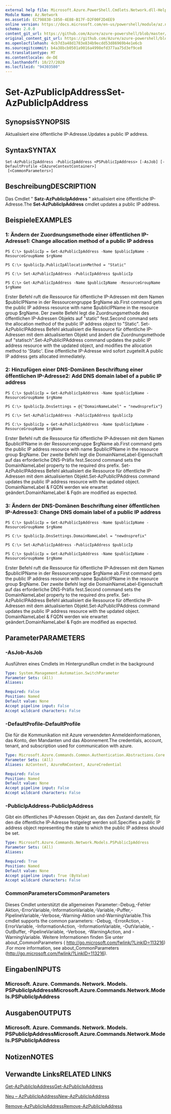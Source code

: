 ```yaml
---
external help file: Microsoft.Azure.PowerShell.Cmdlets.Network.dll-Help.xml
Module Name: Az.Network
ms.assetid: EC798838-1850-4E88-B17F-D2F00F2D4EE9
online version: https://docs.microsoft.com/en-us/powershell/module/az.network/set-azpublicipaddress
schema: 2.0.0
content_git_url: https://github.com/Azure/azure-powershell/blob/master/src/Network/Network/help/Set-AzPublicIpAddress.md
original_content_git_url: https://github.com/Azure/azure-powershell/blob/master/src/Network/Network/help/Set-AzPublicIpAddress.md
ms.openlocfilehash: 4cb7d3a48d1783e834b9ecdd53d86969b4e1e6cb
ms.sourcegitcommit: b4a38bcb0501a9016a4998efd377aa75d3ef9ce8
ms.translationtype: MT
ms.contentlocale: de-DE
ms.lasthandoff: 10/27/2020
ms.locfileid: "94303580"
---
```

# <span data-ttu-id="ff817-101">Set-AzPublicIpAddress</span><span class="sxs-lookup"><span data-stu-id="ff817-101">Set-AzPublicIpAddress</span></span>

## <span data-ttu-id="ff817-102">Synopsis</span><span class="sxs-lookup"><span data-stu-id="ff817-102">SYNOPSIS</span></span>
<span data-ttu-id="ff817-103">Aktualisiert eine öffentliche IP-Adresse.</span><span class="sxs-lookup"><span data-stu-id="ff817-103">Updates a public IP address.</span></span>

## <span data-ttu-id="ff817-104">Syntax</span><span class="sxs-lookup"><span data-stu-id="ff817-104">SYNTAX</span></span>

```
Set-AzPublicIpAddress -PublicIpAddress <PSPublicIpAddress> [-AsJob] [-DefaultProfile <IAzureContextContainer>]
 [<CommonParameters>]
```

## <span data-ttu-id="ff817-105">Beschreibung</span><span class="sxs-lookup"><span data-stu-id="ff817-105">DESCRIPTION</span></span>
<span data-ttu-id="ff817-106">Das Cmdlet " **Satz-AzPublicIpAddress** " aktualisiert eine öffentliche IP-Adresse.</span><span class="sxs-lookup"><span data-stu-id="ff817-106">The **Set-AzPublicIpAddress** cmdlet updates a public IP address.</span></span>

## <span data-ttu-id="ff817-107">Beispiele</span><span class="sxs-lookup"><span data-stu-id="ff817-107">EXAMPLES</span></span>

### <span data-ttu-id="ff817-108">1: Ändern der Zuordnungsmethode einer öffentlichen IP-Adresse</span><span class="sxs-lookup"><span data-stu-id="ff817-108">1: Change allocation method of a public IP address</span></span>
```
PS C:\> $publicIp = Get-AzPublicIpAddress -Name $publicIpName -ResourceGroupName $rgName

PS C:\> $publicIp.PublicIpAllocationMethod = "Static"
    
PS C:\> Set-AzPublicIpAddress -PublicIpAddress $publicIp

PS C:\> Get-AzPublicIpAddress -Name $publicIpName -ResourceGroupName $rgName
```

 <span data-ttu-id="ff817-109">Erster Befehl ruft die Ressource für öffentliche IP-Adressen mit dem Namen $publicIPName in der Ressourcengruppe $rgName ab.</span><span class="sxs-lookup"><span data-stu-id="ff817-109">First command gets the public IP address resource with name $publicIPName in the resource group $rgName.</span></span>
<span data-ttu-id="ff817-110">Der zweite Befehl legt die Zuordnungsmethode des öffentlichen IP-Adressen Objekts auf "static" fest.</span><span class="sxs-lookup"><span data-stu-id="ff817-110">Second command sets the allocation method of the public IP address object to "Static".</span></span>
<span data-ttu-id="ff817-111">Set-AzPublicIPAddress Befehl aktualisiert die Ressource für öffentliche IP-Adressen mit dem aktualisierten Objekt und ändert die Zuordnungsmethode auf "statisch".</span><span class="sxs-lookup"><span data-stu-id="ff817-111">Set-AzPublicIPAddress command updates the public IP address resource with the updated object, and modifies the allocation method to 'Static'.</span></span> <span data-ttu-id="ff817-112">Eine öffentliche IP-Adresse wird sofort zugeteilt.</span><span class="sxs-lookup"><span data-stu-id="ff817-112">A public IP address gets allocated immediately.</span></span>

### <span data-ttu-id="ff817-113">2: Hinzufügen einer DNS-Domänen Beschriftung einer öffentlichen IP-Adresse</span><span class="sxs-lookup"><span data-stu-id="ff817-113">2: Add DNS domain label of a public IP address</span></span>
```
PS C:\> $publicIp = Get-AzPublicIpAddress -Name $publicIpName -ResourceGroupName $rgName

PS C:\> $publicIp.DnsSettings = @{"DomainNameLabel" = "newdnsprefix"}
    
PS C:\> Set-AzPublicIpAddress -PublicIpAddress $publicIp

PS C:\> $publicIp = Get-AzPublicIpAddress -Name $publicIpName -ResourceGroupName $rgName
```

<span data-ttu-id="ff817-114">Erster Befehl ruft die Ressource für öffentliche IP-Adressen mit dem Namen $publicIPName in der Ressourcengruppe $rgName ab.</span><span class="sxs-lookup"><span data-stu-id="ff817-114">First command gets the public IP address resource with name $publicIPName in the resource group $rgName.</span></span>
<span data-ttu-id="ff817-115">Der zweite Befehl legt die DomainNameLabel-Eigenschaft auf das erforderliche DNS-Präfix fest.</span><span class="sxs-lookup"><span data-stu-id="ff817-115">Second command sets the DomainNameLabel property to the required dns prefix.</span></span>
<span data-ttu-id="ff817-116">Set-AzPublicIPAddress Befehl aktualisiert die Ressource für öffentliche IP-Adressen mit dem aktualisierten Objekt.</span><span class="sxs-lookup"><span data-stu-id="ff817-116">Set-AzPublicIPAddress command updates the public IP address resource with the updated object.</span></span> <span data-ttu-id="ff817-117">DomainNameLabel & FQDN werden wie erwartet geändert.</span><span class="sxs-lookup"><span data-stu-id="ff817-117">DomainNameLabel & Fqdn are modified as expected.</span></span>
    
### <span data-ttu-id="ff817-118">3: Ändern der DNS-Domänen Beschriftung einer öffentlichen IP-Adresse</span><span class="sxs-lookup"><span data-stu-id="ff817-118">3: Change DNS domain label of a public IP address</span></span>
```
PS C:\> $publicIp = Get-AzPublicIpAddress -Name $publicIpName -ResourceGroupName $rgName

PS C:\> $publicIp.DnsSettings.DomainNameLabel = "newdnsprefix"
    
PS C:\> Set-AzPublicIpAddress -PublicIpAddress $publicIp

PS C:\> $publicIp = Get-AzPublicIpAddress -Name $publicIpName -ResourceGroupName $rgName
```

<span data-ttu-id="ff817-119">Erster Befehl ruft die Ressource für öffentliche IP-Adressen mit dem Namen $publicIPName in der Ressourcengruppe $rgName ab.</span><span class="sxs-lookup"><span data-stu-id="ff817-119">First command gets the public IP address resource with name $publicIPName in the resource group $rgName.</span></span>
<span data-ttu-id="ff817-120">Der zweite Befehl legt die DomainNameLabel-Eigenschaft auf das erforderliche DNS-Präfix fest.</span><span class="sxs-lookup"><span data-stu-id="ff817-120">Second command sets the DomainNameLabel property to the required dns prefix.</span></span>
<span data-ttu-id="ff817-121">Set-AzPublicIPAddress Befehl aktualisiert die Ressource für öffentliche IP-Adressen mit dem aktualisierten Objekt.</span><span class="sxs-lookup"><span data-stu-id="ff817-121">Set-AzPublicIPAddress command updates the public IP address resource with the updated object.</span></span> <span data-ttu-id="ff817-122">DomainNameLabel & FQDN werden wie erwartet geändert.</span><span class="sxs-lookup"><span data-stu-id="ff817-122">DomainNameLabel & Fqdn are modified as expected.</span></span>

## <span data-ttu-id="ff817-123">Parameter</span><span class="sxs-lookup"><span data-stu-id="ff817-123">PARAMETERS</span></span>

### <span data-ttu-id="ff817-124">-AsJob</span><span class="sxs-lookup"><span data-stu-id="ff817-124">-AsJob</span></span>
<span data-ttu-id="ff817-125">Ausführen eines Cmdlets im Hintergrund</span><span class="sxs-lookup"><span data-stu-id="ff817-125">Run cmdlet in the background</span></span>

```yaml
Type: System.Management.Automation.SwitchParameter
Parameter Sets: (All)
Aliases:

Required: False
Position: Named
Default value: None
Accept pipeline input: False
Accept wildcard characters: False
```

### <span data-ttu-id="ff817-126">-DefaultProfile</span><span class="sxs-lookup"><span data-stu-id="ff817-126">-DefaultProfile</span></span>
<span data-ttu-id="ff817-127">Die für die Kommunikation mit Azure verwendeten Anmeldeinformationen, das Konto, den Mandanten und das Abonnement.</span><span class="sxs-lookup"><span data-stu-id="ff817-127">The credentials, account, tenant, and subscription used for communication with azure.</span></span>

```yaml
Type: Microsoft.Azure.Commands.Common.Authentication.Abstractions.Core.IAzureContextContainer
Parameter Sets: (All)
Aliases: AzContext, AzureRmContext, AzureCredential

Required: False
Position: Named
Default value: None
Accept pipeline input: False
Accept wildcard characters: False
```

### <span data-ttu-id="ff817-128">-PublicIpAddress</span><span class="sxs-lookup"><span data-stu-id="ff817-128">-PublicIpAddress</span></span>
<span data-ttu-id="ff817-129">Gibt ein öffentliches IP-Adressen Objekt an, das den Zustand darstellt, für den die öffentliche IP-Adresse festgelegt werden soll.</span><span class="sxs-lookup"><span data-stu-id="ff817-129">Specifies a public IP address object representing the state to which the public IP address should be set.</span></span>

```yaml
Type: Microsoft.Azure.Commands.Network.Models.PSPublicIpAddress
Parameter Sets: (All)
Aliases:

Required: True
Position: Named
Default value: None
Accept pipeline input: True (ByValue)
Accept wildcard characters: False
```

### <span data-ttu-id="ff817-130">CommonParameters</span><span class="sxs-lookup"><span data-stu-id="ff817-130">CommonParameters</span></span>
<span data-ttu-id="ff817-131">Dieses Cmdlet unterstützt die allgemeinen Parameter:-Debug,-Fehler Aktion,-ErrorVariable,-InformationVariable,-Variable,-Puffer,-PipelineVariable,-Verbose,-Warning-Aktion und-WarningVariable.</span><span class="sxs-lookup"><span data-stu-id="ff817-131">This cmdlet supports the common parameters: -Debug, -ErrorAction, -ErrorVariable, -InformationAction, -InformationVariable, -OutVariable, -OutBuffer, -PipelineVariable, -Verbose, -WarningAction, and -WarningVariable.</span></span> <span data-ttu-id="ff817-132">Weitere Informationen finden Sie unter about_CommonParameters ( http://go.microsoft.com/fwlink/?LinkID=113216) .</span><span class="sxs-lookup"><span data-stu-id="ff817-132">For more information, see about_CommonParameters (http://go.microsoft.com/fwlink/?LinkID=113216).</span></span>

## <span data-ttu-id="ff817-133">Eingaben</span><span class="sxs-lookup"><span data-stu-id="ff817-133">INPUTS</span></span>

### <span data-ttu-id="ff817-134">Microsoft. Azure. Commands. Network. Models. PSPublicIpAddress</span><span class="sxs-lookup"><span data-stu-id="ff817-134">Microsoft.Azure.Commands.Network.Models.PSPublicIpAddress</span></span>

## <span data-ttu-id="ff817-135">Ausgaben</span><span class="sxs-lookup"><span data-stu-id="ff817-135">OUTPUTS</span></span>

### <span data-ttu-id="ff817-136">Microsoft. Azure. Commands. Network. Models. PSPublicIpAddress</span><span class="sxs-lookup"><span data-stu-id="ff817-136">Microsoft.Azure.Commands.Network.Models.PSPublicIpAddress</span></span>

## <span data-ttu-id="ff817-137">Notizen</span><span class="sxs-lookup"><span data-stu-id="ff817-137">NOTES</span></span>

## <span data-ttu-id="ff817-138">Verwandte Links</span><span class="sxs-lookup"><span data-stu-id="ff817-138">RELATED LINKS</span></span>

[<span data-ttu-id="ff817-139">Get-AzPublicIpAddress</span><span class="sxs-lookup"><span data-stu-id="ff817-139">Get-AzPublicIpAddress</span></span>](./Get-AzPublicIpAddress.md)

[<span data-ttu-id="ff817-140">Neu – AzPublicIpAddress</span><span class="sxs-lookup"><span data-stu-id="ff817-140">New-AzPublicIpAddress</span></span>](./New-AzPublicIpAddress.md)

[<span data-ttu-id="ff817-141">Remove-AzPublicIpAddress</span><span class="sxs-lookup"><span data-stu-id="ff817-141">Remove-AzPublicIpAddress</span></span>](./Remove-AzPublicIpAddress.md)



